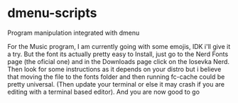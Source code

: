 # dmenu-scripts
Program manipulation integrated with dmenu

For the Music program, I am currently going with some emojis, IDK i'll give it a try. But the font its actually pretty easy to Install, just go to the Nerd Fonts page (the oficial one) and in the Downloads page click on the Iosevka Nerd. Then look for some instructions as it depends on your distro but i believe that moving the file to the fonts folder and then running fc-cache could be pretty universal. (Then update your terminal or else it may crash if you are editing with a terminal based editor). And you are now good to go
